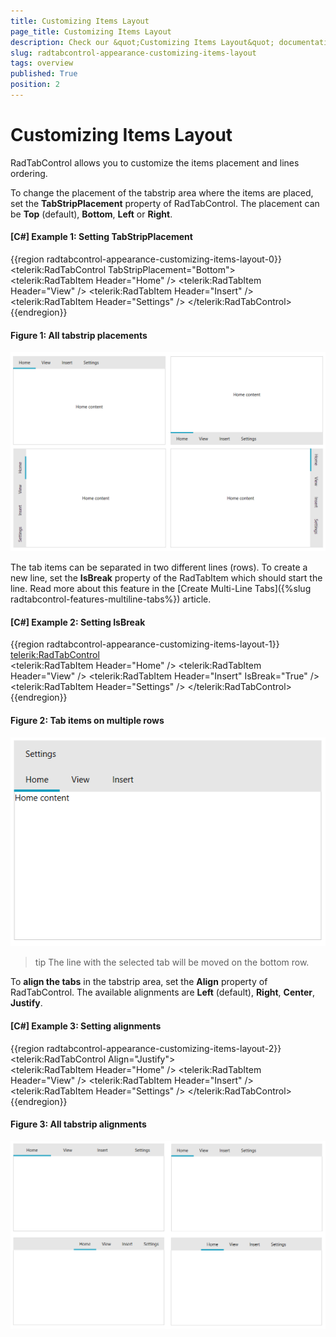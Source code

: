 ```yaml
---
title: Customizing Items Layout
page_title: Customizing Items Layout
description: Check our &quot;Customizing Items Layout&quot; documentation article for the RadTabControl {{ site.framework_name }} control.
slug: radtabcontrol-appearance-customizing-items-layout
tags: overview
published: True
position: 2
---
```


# Customizing Items Layout

RadTabControl allows you to customize the items placement and lines ordering.

To change the placement of the tabstrip area where the items are placed, set the __TabStripPlacement__ property of RadTabControl. The placement can be __Top__ (default), __Bottom__, __Left__ or __Right__.

#### __[C#] Example 1: Setting TabStripPlacement__
{{region radtabcontrol-appearance-customizing-items-layout-0}}
	<telerik:RadTabControl TabStripPlacement="Bottom">          
		<telerik:RadTabItem Header="Home" />
		<telerik:RadTabItem Header="View" />
		<telerik:RadTabItem Header="Insert" />
		<telerik:RadTabItem Header="Settings" />
	</telerik:RadTabControl>
{{endregion}}

#### Figure 1: All tabstrip placements
![WPF RadTabControl All tabstrip placements](images/radtabcontrol-appearance-customizing-items-layout-0.png)

The tab items can be separated in two different lines (rows). To create a new line, set the __IsBreak__ property of the RadTabItem which should start the line. Read more about this feature in the [Create Multi-Line Tabs]({%slug radtabcontrol-features-multiline-tabs%}) article.

#### __[C#] Example 2: Setting IsBreak__
{{region radtabcontrol-appearance-customizing-items-layout-1}}
	<telerik:RadTabControl>          
		<telerik:RadTabItem Header="Home" />
		<telerik:RadTabItem Header="View" />
		<telerik:RadTabItem Header="Insert" IsBreak="True" />
		<telerik:RadTabItem Header="Settings" />
	</telerik:RadTabControl>
{{endregion}}

#### Figure 2: Tab items on multiple rows
![WPF RadTabControl Tab items on multiple rows](images/radtabcontrol-appearance-customizing-items-layout-1.png)

>tip The line with the selected tab will be moved on the bottom row.

To __align the tabs__ in the tabstrip area, set the __Align__ property of RadTabControl. The available alignments are __Left__ (default), __Right__, __Center__, __Justify__.

#### __[C#] Example 3: Setting alignments__
{{region radtabcontrol-appearance-customizing-items-layout-2}}
	<telerik:RadTabControl Align="Justify">          
		<telerik:RadTabItem Header="Home" />
		<telerik:RadTabItem Header="View" />
		<telerik:RadTabItem Header="Insert" />
		<telerik:RadTabItem Header="Settings" />
	</telerik:RadTabControl>
{{endregion}}

#### Figure 3: All tabstrip alignments
![WPF RadTabControl All tabstrip alignments](images/radtabcontrol-appearance-customizing-items-layout-2.png)
